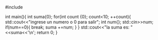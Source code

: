 #include<iostream>

int main(){
int suma{0};
for(int count {0}; count<10; ++count){
	std::cout<<"ingrese un numero o 0 para salir";
	int num{};
	std::cin>>num;
	if(num==0){
		break;
		suma +=num;
	}
}
std::cout<<"la suma es: "<<suma<<'\n';
	return 0;
}
